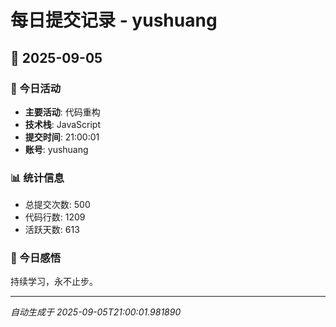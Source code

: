 # 每日提交记录 - yushuang

## 📅 2025-09-05

### 🎯 今日活动
- **主要活动**: 代码重构
- **技术栈**: JavaScript
- **提交时间**: 21:00:01
- **账号**: yushuang

### 📊 统计信息
- 总提交次数: 500
- 代码行数: 1209
- 活跃天数: 613

### 💭 今日感悟
持续学习，永不止步。

---
*自动生成于 2025-09-05T21:00:01.981890*
